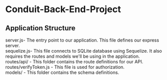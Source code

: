 ﻿# Conduit-Back-End-Project
 
 ## Application Structure 
 
 server.js- The entry point to our application. This file defines our express server.<br/>
 sequelize.js- This file connects to SQLite database using Sequelize. It also requires the routes and models we'll be using in the                        application.<br/>
 routes/api/ - This folder contains the route definitions for our API.<br/>
 routes/verifyToken.js - This file is used for authorization.<br/>
 models/ - This folder contains the schema definitions.<br/>



